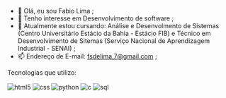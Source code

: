 - 👋 Olá, eu sou Fabio Lima ;
- 👀 Tenho interesse em Desenvolvimento de software ;
- 🌱 Atualmente estou cursando: Análise e Desenvolmento de Sistemas (Centro Universitário Estácio da Bahia - Estácio FIB) e Técnico em Desenvolvimento de Sitemas (Serviço Nacional de Aprendizagem Industrial - SENAI) ;
- 📫 Endereço de E-mail: fsdelima.7@gmail.com ;

Tecnologias que utilizo:

<div style="display: inline_block">
  <img align="center" alt="html5" src="https://img.shields.io/badge/HTML5-E34F26?style=for-the-badge&logo=html5&logoColor=white" />
  <img align="center" alt="css" src="https://img.shields.io/badge/CSS3-1572B6?style=for-the-badge&logo=css3&logoColor=white" />
  <img align="center" alt="python" src="https://img.shields.io/badge/Python-3776AB?style=for-the-badge&logo=python&logoColor=white" />
  <img align="center" alt="c" src="https://img.shields.io/badge/C-00599C?style=for-the-badge&logo=c&logoColor=white" />
  <img align="center" alt="sql" src="https://img.shields.io/badge/Microsoft_SQL_Server-CC2927?style=for-the-badge&logo=microsoft-sql-server&logoColor=white" />

  
</div><br/>

<!---
Fabi0L1ma/Fabi0L1ma is a ✨ special ✨ repository because its `README.md` (this file) appears on your GitHub profile.
You can click the Preview link to take a look at your changes.
--->
